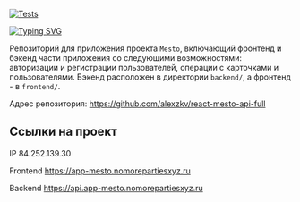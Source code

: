[![Tests](https://github.com/yandex-praktikum/react-mesto-api-full-gha/actions/workflows/tests.yml/badge.svg)](https://github.com/alexzkv/react-mesto-api-full/blob/main/.github/workflows/tests.yml)

[![Typing SVG](https://readme-typing-svg.herokuapp.com?font=Lora&size=30&pause=1000&color=808080&width=550&lines=%D0%9F%D1%80%D0%BE%D0%B5%D0%BA%D1%82+Mesto+%D1%84%D1%80%D0%BE%D0%BD%D1%82%D0%B5%D0%BD%D0%B4+%2B+%D0%B1%D1%8D%D0%BA%D0%B5%D0%BD%D0%B4)](https://git.io/typing-svg)

Репозиторий для приложения проекта `Mesto`, включающий фронтенд и бэкенд части приложения со следующими возможностями: авторизации и регистрации пользователей, операции с карточками и пользователями. Бэкенд расположен в директории `backend/`, а фронтенд - в `frontend/`. 

Адрес репозитория: https://github.com/alexzkv/react-mesto-api-full

## Ссылки на проект

IP 84.252.139.30

Frontend https://app-mesto.nomorepartiesxyz.ru

Backend https://api.app-mesto.nomorepartiesxyz.ru
